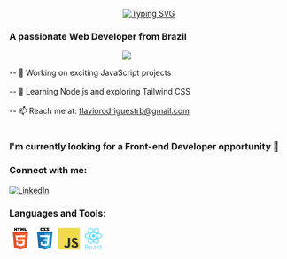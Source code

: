 <p align="center">
  <a href="https://git.io/typing-svg">
    <img src="https://readme-typing-svg.demolab.com?font=Fira+Code&pause=1000&width=435&lines=Welcome+to+my+profile!%F0%9F%90%88" alt="Typing SVG" />
  </a>
</p>

<h3 align="left">A passionate Web Developer from Brazil</h3>


<p align="left">
  <img align="right" src="https://media3.giphy.com/media/v1.Y2lkPTc5MGI3NjExcXY3aG1sMWV1aHUzbHFzZGhwZnA1N2lvNXJhZXltc21xOW0xN3dwbyZlcD12MV9pbnRlcm5hbF9naWZfYnlfaWQmY3Q9Zw/3oKIPnAiaMCws8nOsE/giphy.gif" width="300" />

  <br>
  
  -- 🔭 Working on exciting JavaScript projects <br> 
  <br>
  -- 🌱 Learning Node.js and exploring Tailwind CSS <br>
  <br>
  -- 📫 Reach me at: flaviorodriguestrb@gmail.com <br>
  <br>
  
</p>

<h3 align="left">I'm currently looking for a Front-end Developer opportunity 💼</h3>

<h3 align="left">Connect with me:</h3>
<p align="left">
  <a href="https://www.linkedin.com/in/flavio-rodrigues-de-freitas-905518228/" target="_blank">
    <img align="center" src="https://cdn.jsdelivr.net/npm/simple-icons@v3/icons/linkedin.svg" alt="LinkedIn" height="30" width="40" />
  </a>
</p>

<h3 align="left">Languages and Tools:</h3>
<p align="left">
  <img src="https://raw.githubusercontent.com/devicons/devicon/master/icons/html5/html5-original-wordmark.svg" alt="html5" width="40" height="40"/>
  <img src="https://raw.githubusercontent.com/devicons/devicon/master/icons/css3/css3-original-wordmark.svg" alt="css3" width="40" height="40"/>
  <img src="https://raw.githubusercontent.com/devicons/devicon/master/icons/javascript/javascript-original.svg" alt="javascript" width="40" height="40"/>
  <img src="https://raw.githubusercontent.com/devicons/devicon/master/icons/react/react-original-wordmark.svg" alt="react" width="40" height="40"/>
</p>
